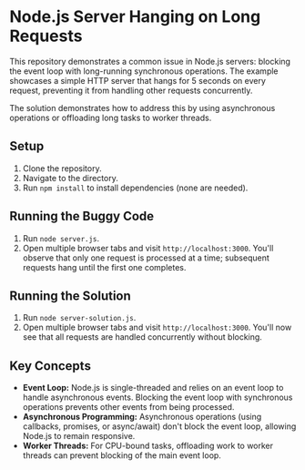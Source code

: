 # Node.js Server Hanging on Long Requests

This repository demonstrates a common issue in Node.js servers: blocking the event loop with long-running synchronous operations.  The example showcases a simple HTTP server that hangs for 5 seconds on every request, preventing it from handling other requests concurrently.

The solution demonstrates how to address this by using asynchronous operations or offloading long tasks to worker threads.

## Setup

1. Clone the repository.
2. Navigate to the directory.
3. Run `npm install` to install dependencies (none are needed).

## Running the Buggy Code

1. Run `node server.js`.
2. Open multiple browser tabs and visit `http://localhost:3000`. You'll observe that only one request is processed at a time; subsequent requests hang until the first one completes.

## Running the Solution

1. Run `node server-solution.js`.
2. Open multiple browser tabs and visit `http://localhost:3000`.  You'll now see that all requests are handled concurrently without blocking.

## Key Concepts

* **Event Loop:** Node.js is single-threaded and relies on an event loop to handle asynchronous events. Blocking the event loop with synchronous operations prevents other events from being processed.
* **Asynchronous Programming:**  Asynchronous operations (using callbacks, promises, or async/await) don't block the event loop, allowing Node.js to remain responsive.
* **Worker Threads:** For CPU-bound tasks, offloading work to worker threads can prevent blocking of the main event loop.
